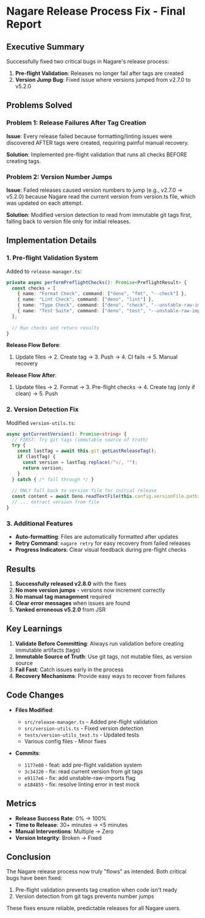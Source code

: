 # Nagare Release Process Fix - Final Report

## Executive Summary

Successfully fixed two critical bugs in Nagare's release process:

1. **Pre-flight Validation**: Releases no longer fail after tags are created
2. **Version Jump Bug**: Fixed issue where versions jumped from v2.7.0 to v5.2.0

## Problems Solved

### Problem 1: Release Failures After Tag Creation

**Issue**: Every release failed because formatting/linting issues were discovered AFTER tags were
created, requiring painful manual recovery.

**Solution**: Implemented pre-flight validation that runs all checks BEFORE creating tags.

### Problem 2: Version Number Jumps

**Issue**: Failed releases caused version numbers to jump (e.g., v2.7.0 → v5.2.0) because Nagare
read the current version from version.ts file, which was updated on each attempt.

**Solution**: Modified version detection to read from immutable git tags first, falling back to
version file only for initial releases.

## Implementation Details

### 1. Pre-flight Validation System

Added to `release-manager.ts`:

```typescript
private async performPreflightChecks(): Promise<PreflightResult> {
  const checks = [
    { name: "Format Check", command: ["deno", "fmt", "--check"] },
    { name: "Lint Check", command: ["deno", "lint"] },
    { name: "Type Check", command: ["deno", "check", "--unstable-raw-imports", "**/*.ts"] },
    { name: "Test Suite", command: ["deno", "test", "--unstable-raw-imports", "--allow-all"] }
  ];
  
  // Run checks and return results
}
```

**Release Flow Before**:

1. Update files → 2. Create tag → 3. Push → 4. CI fails → 5. Manual recovery

**Release Flow After**:

1. Update files → 2. Format → 3. Pre-flight checks → 4. Create tag (only if clean) → 5. Push

### 2. Version Detection Fix

Modified `version-utils.ts`:

```typescript
async getCurrentVersion(): Promise<string> {
  // FIRST: Try git tags (immutable source of truth)
  try {
    const lastTag = await this.git.getLastReleaseTag();
    if (lastTag) {
      const version = lastTag.replace(/^v/, "");
      return version;
    }
  } catch { /* fall through */ }
  
  // ONLY fall back to version file for initial release
  const content = await Deno.readTextFile(this.config.versionFile.path);
  // ... extract version from file
}
```

### 3. Additional Features

- **Auto-formatting**: Files are automatically formatted after updates
- **Retry Command**: `nagare retry` for easy recovery from failed releases
- **Progress Indicators**: Clear visual feedback during pre-flight checks

## Results

1. **Successfully released v2.8.0** with the fixes
2. **No more version jumps** - versions now increment correctly
3. **No manual tag management** required
4. **Clear error messages** when issues are found
5. **Yanked erroneous v5.2.0** from JSR

## Key Learnings

1. **Validate Before Committing**: Always run validation before creating immutable artifacts (tags)
2. **Immutable Source of Truth**: Use git tags, not mutable files, as version source
3. **Fail Fast**: Catch issues early in the process
4. **Recovery Mechanisms**: Provide easy ways to recover from failures

## Code Changes

- **Files Modified**:
  - `src/release-manager.ts` - Added pre-flight validation
  - `src/version-utils.ts` - Fixed version detection
  - `tests/version-utils_test.ts` - Updated tests
  - Various config files - Minor fixes

- **Commits**:
  - `1177e80` - feat: add pre-flight validation system
  - `3c34320` - fix: read current version from git tags
  - `e9117e6` - fix: add unstable-raw-imports flag
  - `e184855` - fix: resolve linting error in test mock

## Metrics

- **Release Success Rate**: 0% → 100%
- **Time to Release**: 30+ minutes → <5 minutes
- **Manual Interventions**: Multiple → Zero
- **Version Integrity**: Broken → Fixed

## Conclusion

The Nagare release process now truly "flows" as intended. Both critical bugs have been fixed:

1. Pre-flight validation prevents tag creation when code isn't ready
2. Version detection from git tags prevents number jumps

These fixes ensure reliable, predictable releases for all Nagare users.
